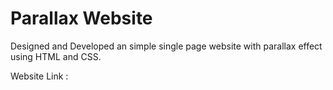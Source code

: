 # Parallax Website

Designed and Developed an simple single page website with parallax effect using HTML and CSS.

Website Link : 